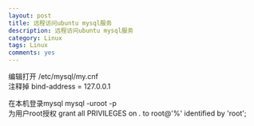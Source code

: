 ```yaml
---
layout: post
title: 远程访问ubuntu mysql服务
description: 远程访问ubuntu mysql服务
category: Linux
tags: Linux
comments: yes
---
```


编辑打开 /etc/mysql/my.cnf  
注释掉 bind-address           = 127.0.0.1  

在本机登录mysql mysql -uroot -p  
为用户root授权 grant all PRIVILEGES on *.* to root@'%' identified by 'root';
